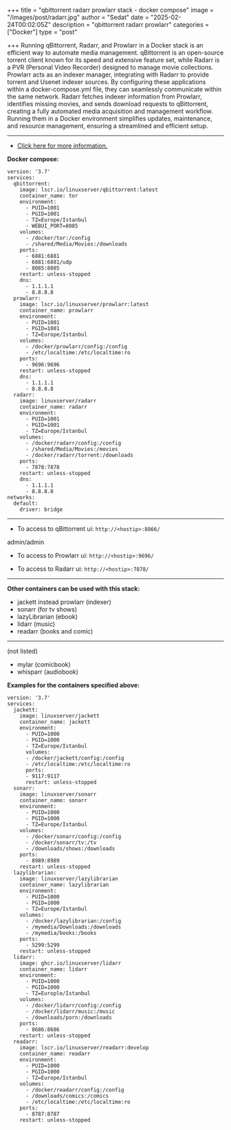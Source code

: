 +++
title = "qbittorrent radarr prowlarr stack - docker compose"
image = "/images/post/radarr.jpg"
author = "Sedat"
date = "2025-02-24T00:02:05Z"
description = "qbittorrent radarr prowlarr"
categories = ["Docker"]
type = "post"

+++
Running qBittorrent, Radarr, and Prowlarr in a Docker stack is an efficient way to automate media management. qBittorrent is an open-source torrent client known for its speed and extensive feature set, while Radarr is a PVR (Personal Video Recorder) designed to manage movie collections. Prowlarr acts as an indexer manager, integrating with Radarr to provide torrent and Usenet indexer sources. By configuring these applications within a docker-compose.yml file, they can seamlessly communicate within the same network. Radarr fetches indexer information from Prowlarr, identifies missing movies, and sends download requests to qBittorrent, creating a fully automated media acquisition and management workflow. Running them in a Docker environment simplifies updates, maintenance, and resource management, ensuring a streamlined and efficient setup.


***

- [Click here for more information.](https://github.com/qbittorrent/qBittorrent)

**Docker compose:**
```
version: '3.7'
services:
  qbittorrent:
    image: lscr.io/linuxserver/qbittorrent:latest
    container_name: tor
    environment:
      - PUID=1001
      - PGID=1001
      - TZ=Europe/Istanbul
      - WEBUI_PORT=8085
    volumes:
      - /docker/tor:/config
      - /shared/Media/Movies:/downloads
    ports:
      - 6881:6881
      - 6881:6881/udp
      - 8085:8085
    restart: unless-stopped
    dns:
      - 1.1.1.1
      - 8.8.8.8
  prowlarr:
    image: lscr.io/linuxserver/prowlarr:latest
    container_name: prowlarr
    environment:
      - PUID=1001
      - PGID=1001
      - TZ=Europe/Istanbul
    volumes:
      - /docker/prowlarr/config:/config
      - /etc/localtime:/etc/localtime:ro
    ports:
      - 9696:9696
    restart: unless-stopped
    dns:
      - 1.1.1.1
      - 8.8.8.8
  radarr:
    image: linuxserver/radarr
    container_name: radarr
    environment:
      - PUID=1001
      - PGID=1001
      - TZ=Europe/Istanbul
    volumes:
      - /docker/radarr/config:/config
      - /shared/Media/Movies:/movies
      - /docker/radarr/torrent:/downloads
    ports:
      - 7878:7878
    restart: unless-stopped
    dns:
      - 1.1.1.1
      - 8.8.8.8
networks:
  default:
    driver: bridge
```
***


- To access to qBittorrent ui:
`http://<hostip>:8866/`

admin/admin

- To access to Prowlarr ui:
`http://<hostip>:9696/`

- To access to Radarr ui:
`http://<hostip>:7878/`


---

**Other containers can be used with this stack:**

- jackett instead prowlarr (indexer)
- sonarr (for tv shows)
- lazyLibrarian (ebook)
- lidarr (music)
- readarr (books and comic)
***
(not listed)
- mylar (comicbook)
- whisparr (audiobook)



**Examples for the containers specified above:**
```
version: '3.7'
services:
  jackett:
    image: linuxserver/jackett
    container_name: jackett
    environment:
      - PUID=1000
      - PGID=1000
      - TZ=Europe/Istanbul
      volumes:
      - /docker/jackett/config:/config
      - /etc/localtime:/etc/localtime:ro
      ports:
      - 9117:9117
      restart: unless-stopped
  sonarr:
    image: linuxserver/sonarr
    container_name: sonarr
    environment:
      - PUID=1000
      - PGID=1000
      - TZ=Europe/Istanbul
    volumes:
      - /docker/sonarr/config:/config
      - /docker/sonarr/tv:/tv
      - /downloads/shows:/downloads
    ports:
      - 8989:8989
    restart: unless-stopped
  lazylibrarian:
    image: linuxserver/lazylibrarian
    container_name: lazylibrarian
    environment:
      - PUID=1000
      - PGID=1000
      - TZ=Europe/Istanbul
    volumes:
      - /docker/lazylibrarian:/config
      - /mymedia/Downloads:/downloads
      - /mymedia/books:/books
    ports:
      - 5299:5299
    restart: unless-stopped
  lidarr:
    image: ghcr.io/linuxserver/lidarr
    container_name: lidarr
    environment:
      - PUID=1000
      - PGID=1000
      - TZ=Europle/Istanbul
    volumes:
      - /docker/lidarr/config:/config
      - /docker/lidarr/music:/music
      - /downloads/porn:/downloads
    ports:
      - 8686:8686
    restart: unless-stopped
  readarr:
    image: lscr.io/linuxserver/readarr:develop
    container_name: readarr
    environment:
      - PUID=1000
      - PGID=1000
      - TZ=Europe/Istanbul
    volumes:
      - /docker/readarr/config:/config
      - /downloads/comics:/comics
      - /etc/localtime:/etc/localtime:ro
    ports:
      - 8787:8787
    restart: unless-stopped   
```
